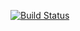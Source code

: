 [![Build Status](https://travis-ci.com/tillias/url-shortener.svg?branch=master)](https://travis-ci.com/tillias/url-shortener)
